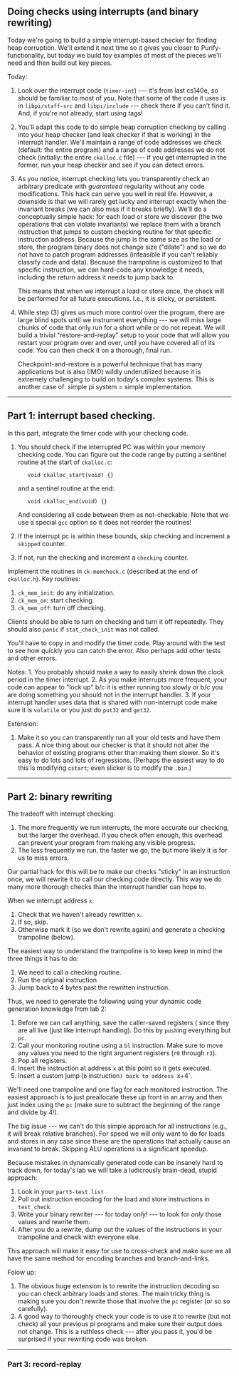 ## Doing checks using interrupts (and binary rewriting)

Today we're going to build a simple interrupt-based checker for finding
heap corruption.  We'll extend it next time so it gives you closer to
Purify-functionality, but today we build toy examples of most of the
pieces we'll need and then build out key pieces.

Today:
  1. Look over the interrupt code (`timer-int`) --- it's from last cs140e, so 
     should be familiar to most of you.  Note that some of the code it uses
     is in `libpi/staff-src` and `libpi/include` --- check there if you can't
     find it.  And, if you're not already, start using tags!
 
  2. You'll adapt this code to do simple heap corruption checking by calling into
     your heap checker (and leak checker if that is working) in the interrupt
     handler.  We'll maintain a range of code addresses we check (default: the 
     entire program) and a range of code addresses we do not check (initially:
     the entire `ckalloc.c` file) --- if you get interrupted in the former,
     run your heap checker and see if you can detect errors.

  3. As you notice, interrupt checking lets you transparently check an
     arbitrary predicate with *guaranteed* regularity without any
     code modifications.  This hack can serve you well in real life.
     However, a downside is that we will rarely get lucky and interrupt
     exactly when the invariant breaks (we can also miss if it breaks
     briefly).  We'll do a conceptually simple hack: for each load or
     store we discover (the two operations that can violate invariants)
     we replace them with a branch instruction that jumps to custom
     checking routine for that specific instruction address.  Because the
     jump is the same size as the load or store, the program binary does
     not change size ("dilate") and so we do not have to patch program
     addresses (infeasible if you can't reliably classify code and data).
     Because the trampoline is customized to that specific instruction,
     we can hard-code any knowledge it needs, including the return address
     it needs to jump back to.

     This means that when we interrupt a load or store once, the check
     will be performed for all future executions.  I.e., it is sticky,
     or persistent.

  4. While step (3) gives us much more control over the program, there
     are large blind spots until we instrument everything --- we will
     miss large chunks of code that only run for a short while or do
     not repeat.  We will build a trivial "restore-and-replay" setup to
     your code that will allow you restart your program over and over,
     until you have covered all of its code.  You can then check it on
     a thorough, final run.

     Checkpoint-and-restore is a powerful technique that has many
     applications but is also (IMO) wildly underutilized because it
     is extremely challenging to build on today's complex systems.
     This is another case of: simple pi system = simple implementation.

----------------------------------------------------------------------
## Part 1: interrupt based checking.

In this part, integrate the timer code with your checking code.
  1. You should check if the interrupted PC was within your memory 
     checking code.  You can figure out the code range by putting
     a sentinel routine at the start of `ckalloc.c`:

            void ckalloc_start(void) {}

     and a sentinel routine at the end:

            void ckalloc_end(void) {}

     And considering all code between them as not-checkable. 
     Note that we use a special `gcc` option so it does not
    reorder the routines!

  2. If the interrupt pc is within these bounds, skip checking and increment a `skipped` counter.
  3. If not, run the checking and increment a `checking` counter.

Implement the routines in `ck-memcheck.c` (described at the end of `ckalloc.h`).
Key routines:
  1. `ck_mem_init`: do any initialization.
  2. `ck_mem_on`: start checking.
  3. `ck_mem_off`: turn off checking.

Clients should be able to turn on checking and turn it off repeatedly.
They should also `panic` if `stat_check_init` was not called.

You'll have to copy in and modify the timer code.  Play around with the test to see
how quickly you can catch the error.  Also perhaps add other tests and other errors.

Notes:
    1. You probably should make a way to easily shrink down the clock period in the timer
       interrupt.
    2. As you make interrupts more frequent, your code can appear to "lock up" b/c it
       is either running too slowly or b/c you are doing something you should not in 
       the interrupt handler.
    3. If your interrupt handler uses data that is shared with non-interrupt code
       make sure it is `volatile` or you just do `put32` and `get32`.


Extension:
  1. Make it so you can transparently run all your old tests and have them pass.  A nice 
     thing about our checker is that it should not alter the behavior of existing programs
     other than making them slower.  So it's easy to do lots and lots of regressions.
     (Perhaps the easiest way to do this is modifying `cstart`; even slicker is to modify
      the `.bin`.)

----------------------------------------------------------------------
## Part 2: binary rewriting

The tradeoff with interrupt checking:
   1. The more frequently we run interrupts, the more accurate our checking, but the
      larger the overhead.   If you check often enough, this overhead can prevent
      your program from making any visible progress.
   2. The less frequently we run, the faster we go, the but more likely it is for us
      to miss errors.

Our partial hack for this will be to make our checks "sticky" in an
instruction once, we will rewrite it to call our checking code directly.
This way we do many more thorough checks than the interrupt handler can
hope to.



When we interrupt address `x`: 
  1. Check that we haven't already rewritten `x`.  
  2. If so, skip.
  3. Otherwise mark it (so we don't rewrite again) and generate a checking 
     trampoline (below).

The easiest way to understand the trampoline is to keep keep in mind the three
things it has to do:
  1. We need to call a checking routine.  
  2. Run the original instruction
  3. Jump back to 4 bytes past the rewritten instruction.

Thus, we need to generate the following using your
dynamic code generation knowledge from lab 2:
  1. Before we can call anything, save the caller-saved registers (
     since they are all live (just like interrupt handling).  Do this by 
     `push`ing  everything but `pc`.
  2. Call your monitoring routine using a `bl` instruction.  Make sure to move any 
     values you need to the right argument registers (`r0` through `r3`).
  3. Pop all registers.
  4. Insert the instruction at address `x` at this point so it gets executed.
  5. Insert a custom jump (`b` instruction`) back to address `x+4`.


We'll need one trampoline and one flag for each monitored instruction.
The easiest approach is to just preallocate these up front in an array
and then just index using the `pc` (make sure to subtract the beginning
of the range and divide by 4!).

The big issue --- we can't do this simple approach for all instructions
(e.g., it will break relative branches).  For speed we will only want
to do for loads and stores in any case since these are the operations
that actually cause an invariant to break.    Skipping ALU operations
is a significant speedup.

Because mistakes in dynamically generated code can be insanely hard to track down,
for today's lab we will take a ludicrously brain-dead, stupid approach:
  1. Look in your `part3-test.list`
  2. Pull out instruction encoding for the load and store instructions in 
     `test_check`.   
  3. Write your binary rewriter --- for today only! --- to 
     look for *only* those values and rewrite them.
  4. After you do a rewrite, dump out the values of the instructions in your
     trampoline and check with everyone else.

This approach will make it easy for use to cross-check and make sure we all have
the same method for encoding branches and branch-and-links.

Folow up:
  1. The obvious huge extension is to rewrite the instruction decoding so you can
     check arbitrary loads and stores.  The main tricky thing is making sure
     you don't rewrite those that involve the `pc` register (or so so carefully).
  2. A good way to thoroughly check your code is to use it to rewrite (but not check)
     all your previous pi programs and make sure their output does not change.  This
     is a ruthless check --- after you pass it, you'd be surprised if your rewriting code
     was broken.

----------------------------------------------------------------------
### Part 3: record-replay

